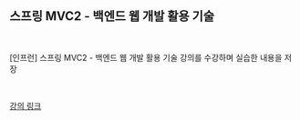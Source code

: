 ## 스프링 MVC2 - 백엔드 웹 개발 활용 기술

<br>

[인프런] 스프링 MVC2 - 백엔드 웹 개발 활용 기술 강의를 수강하며 실습한 내용을 저장

<br>

[강의 링크](https://www.inflearn.com/course/%EC%8A%A4%ED%94%84%EB%A7%81-mvc-2)
